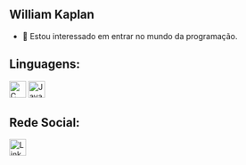 ## William Kaplan

- 👀 Estou interessado em entrar no mundo da programação.

## Linguagens:

<a>
  <img src="https://cdn.jsdelivr.net/gh/devicons/devicon/icons/c/c-original.svg" alt="C" width="30"/>
</a>


<a>
  <img src="https://cdn.jsdelivr.net/gh/devicons/devicon/icons/javascript/javascript-original.svg" alt="JavaScript" width="30"/>
</a>

## Rede Social:

<a href="https://www.linkedin.com/in/williamrkaplan">
  <img src="https://cdn.jsdelivr.net/gh/devicons/devicon/icons/linkedin/linkedin-original.svg" alt="LinkedIn" width="30"/>
</a>